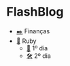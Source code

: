 # FlashBlog

- [✒️](./financas.html) Finanças
- [🗻](./ruby.html) Ruby
  - [👺](./ruby.html) 1º dia
  - [🛠](./ruby2.html) 2º dia